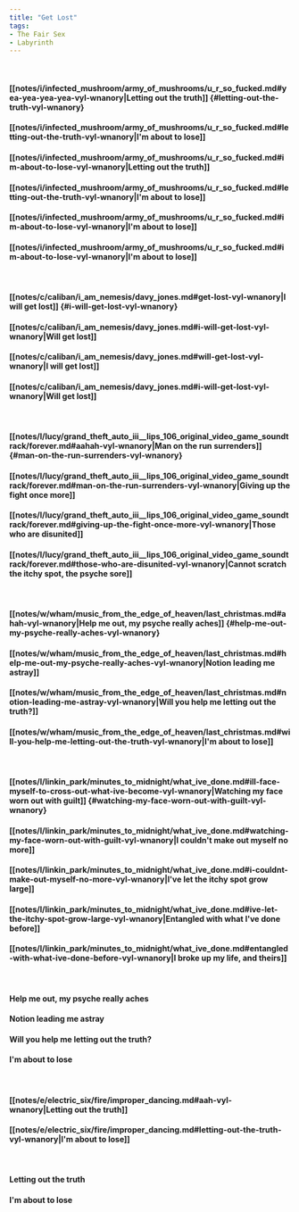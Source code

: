 ```yaml
---
title: "Get Lost"
tags:
- The Fair Sex
- Labyrinth
---
```

&nbsp;
#### [[notes/i/infected_mushroom/army_of_mushrooms/u_r_so_fucked.md#yea-yea-yea-yea-vyl-wnanory|Letting out the truth]] {#letting-out-the-truth-vyl-wnanory}
#### [[notes/i/infected_mushroom/army_of_mushrooms/u_r_so_fucked.md#letting-out-the-truth-vyl-wnanory|I'm about to lose]]
#### [[notes/i/infected_mushroom/army_of_mushrooms/u_r_so_fucked.md#im-about-to-lose-vyl-wnanory|Letting out the truth]]
#### [[notes/i/infected_mushroom/army_of_mushrooms/u_r_so_fucked.md#letting-out-the-truth-vyl-wnanory|I'm about to lose]]
#### [[notes/i/infected_mushroom/army_of_mushrooms/u_r_so_fucked.md#im-about-to-lose-vyl-wnanory|I'm about to lose]]
#### [[notes/i/infected_mushroom/army_of_mushrooms/u_r_so_fucked.md#im-about-to-lose-vyl-wnanory|I'm about to lose]]
&nbsp;
#### [[notes/c/caliban/i_am_nemesis/davy_jones.md#get-lost-vyl-wnanory|I will get lost]] {#i-will-get-lost-vyl-wnanory}
#### [[notes/c/caliban/i_am_nemesis/davy_jones.md#i-will-get-lost-vyl-wnanory|Will get lost]]
#### [[notes/c/caliban/i_am_nemesis/davy_jones.md#will-get-lost-vyl-wnanory|I will get lost]]
#### [[notes/c/caliban/i_am_nemesis/davy_jones.md#i-will-get-lost-vyl-wnanory|Will get lost]]
&nbsp;
#### [[notes/l/lucy/grand_theft_auto_iii__lips_106_original_video_game_soundtrack/forever.md#aahah-vyl-wnanory|Man on the run surrenders]] {#man-on-the-run-surrenders-vyl-wnanory}
#### [[notes/l/lucy/grand_theft_auto_iii__lips_106_original_video_game_soundtrack/forever.md#man-on-the-run-surrenders-vyl-wnanory|Giving up the fight once more]]
#### [[notes/l/lucy/grand_theft_auto_iii__lips_106_original_video_game_soundtrack/forever.md#giving-up-the-fight-once-more-vyl-wnanory|Those who are disunited]]
#### [[notes/l/lucy/grand_theft_auto_iii__lips_106_original_video_game_soundtrack/forever.md#those-who-are-disunited-vyl-wnanory|Cannot scratch the itchy spot, the psyche sore]]
&nbsp;
#### [[notes/w/wham/music_from_the_edge_of_heaven/last_christmas.md#ahah-vyl-wnanory|Help me out, my psyche really aches]] {#help-me-out-my-psyche-really-aches-vyl-wnanory}
#### [[notes/w/wham/music_from_the_edge_of_heaven/last_christmas.md#help-me-out-my-psyche-really-aches-vyl-wnanory|Notion leading me astray]]
#### [[notes/w/wham/music_from_the_edge_of_heaven/last_christmas.md#notion-leading-me-astray-vyl-wnanory|Will you help me letting out the truth?]]
#### [[notes/w/wham/music_from_the_edge_of_heaven/last_christmas.md#will-you-help-me-letting-out-the-truth-vyl-wnanory|I'm about to lose]]
&nbsp;
#### [[notes/l/linkin_park/minutes_to_midnight/what_ive_done.md#ill-face-myself-to-cross-out-what-ive-become-vyl-wnanory|Watching my face worn out with guilt]] {#watching-my-face-worn-out-with-guilt-vyl-wnanory}
#### [[notes/l/linkin_park/minutes_to_midnight/what_ive_done.md#watching-my-face-worn-out-with-guilt-vyl-wnanory|I couldn't make out myself no more]]
#### [[notes/l/linkin_park/minutes_to_midnight/what_ive_done.md#i-couldnt-make-out-myself-no-more-vyl-wnanory|I've let the itchy spot grow large]]
#### [[notes/l/linkin_park/minutes_to_midnight/what_ive_done.md#ive-let-the-itchy-spot-grow-large-vyl-wnanory|Entangled with what I've done before]]
#### [[notes/l/linkin_park/minutes_to_midnight/what_ive_done.md#entangled-with-what-ive-done-before-vyl-wnanory|I broke up my life, and theirs]]
&nbsp;
#### Help me out, my psyche really aches
#### Notion leading me astray
#### Will you help me letting out the truth?
#### I'm about to lose
&nbsp;
#### [[notes/e/electric_six/fire/improper_dancing.md#aah-vyl-wnanory|Letting out the truth]]
#### [[notes/e/electric_six/fire/improper_dancing.md#letting-out-the-truth-vyl-wnanory|I'm about to lose]]
&nbsp;
#### Letting out the truth
#### I'm about to lose
